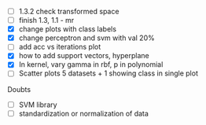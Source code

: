 - [ ] 1.3.2 check transformed space 
- [ ] finish 1.3, 1.1 - mr
- [x] change plots with class labels 
- [x] change perceptron and svm with val 20% 
- [ ] add acc vs iterations plot 
- [x] how to add support vectors, hyperplane
- [x] In kernel, vary gamma in rbf, p in polynomial
- [ ] Scatter plots 5 datasets + 1 showing class in single plot

Doubts
- [ ] SVM library
- [ ] standardization or normalization of data
